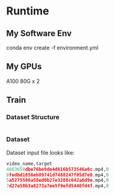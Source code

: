 # Runtime

## My Software Env
conda env create -f environment.yml

## My GPUs
A100 80G x 2

## Train

### Dataset Structure

```

```

### Dataset
Dataset input file looks like:
```python
video_name,target
4663658dbe76be9de4d616b573546a0c.mp4,0
8fedbd1856eb89741d7488247f05d7e8.mp4,0
5a5275506a58ed0b27e3288c042a6d9e.mp4,0
7d27e58b3a8273a7ee5f9efd5440fd4f.mp4,0
```

